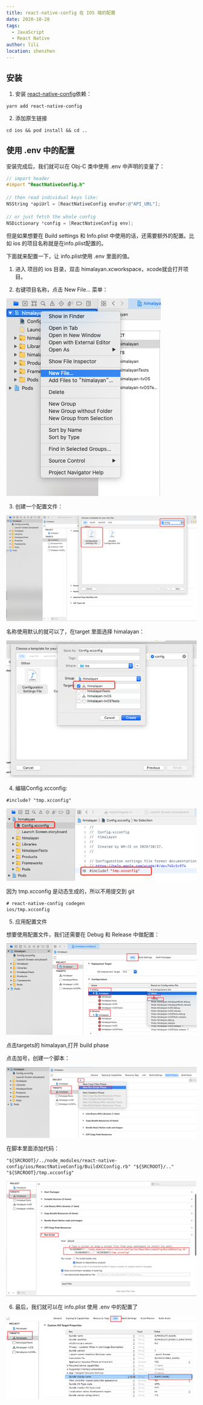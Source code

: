 ```yaml
---
title: react-native-config 在 IOS 端的配置
date: 2020-10-20
tags:
  - JavaScript
  - React Native
author: lili
location: shenzhen
---
```


## 安装

1. 安装 [react-native-config](https://github.com/luggit/react-native-config)依赖：

```shell
yarn add react-native-config
```

2. 添加原生链接

```shell
cd ios && pod install && cd ..
```

## 使用 .env 中的配置

安装完成后，我们就可以在 Obj-C 类中使用 .env 中声明的变量了：

```Objective-C
// import header
#import "ReactNativeConfig.h"

// then read individual keys like:
NSString *apiUrl = [ReactNativeConfig envFor:@"API_URL"];

// or just fetch the whole config
NSDictionary *config = [ReactNativeConfig env];
```

但是如果想要在 Build settings 和 Info.plist 中使用的话，还需要额外的配置。比如 ios 的项目名称就是在info.plist配置的。

下面就来配置一下，让 info.plist使用 .env 里面的值。

1. 进入 项目的 ios 目录，双击 himalayan.xcworkspace，xcode就会打开项目。

2. 右键项目名称，点击 New File... 菜单：

![image from dependency](../../.vuepress/public/images/rn-config-in-ios/01.png)

3. 创建一个配置文件：

![image from dependency](../../.vuepress/public/images/rn-config-in-ios/02.png)

名称使用默认的就可以了，在target 里面选择 himalayan：

![image from dependency](../../.vuepress/public/images/rn-config-in-ios/03.png)

4. 编辑Config.xcconfig:

```
#include? "tmp.xcconfig"
```

![image from dependency](../../.vuepress/public/images/rn-config-in-ios/04.png)


因为 tmp.xcconfig 是动态生成的，所以不用提交到 git

```.gitignore
# react-native-config codegen
ios/tmp.xcconfig
```

5. 应用配置文件

想要使用配置文件，我们还需要在 Debug 和 Release 中做配置：

![image from dependency](../../.vuepress/public/images/rn-config-in-ios/05.png)

点击targets的 himalayan,打开  build phase

点击加号，创建一个脚本：

![image from dependency](../../.vuepress/public/images/rn-config-in-ios/06.png)

在脚本里面添加代码：

```shell
"${SRCROOT}/../node_modules/react-native-config/ios/ReactNativeConfig/BuildXCConfig.rb" "${SRCROOT}/.." "${SRCROOT}/tmp.xcconfig"
```
![image from dependency](../../.vuepress/public/images/rn-config-in-ios/07.png)

6. 最后，我们就可以在 info.plist 使用 .env 中的配置了

![image from dependency](../../.vuepress/public/images/rn-config-in-ios/08.png)
